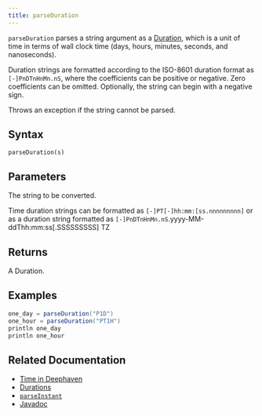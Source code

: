 ```yaml
---
title: parseDuration
---
```


`parseDuration` parses a string argument as a [Duration](../../query-language/types/durations.md), which is a unit of time in terms of wall clock time (days, hours, minutes, seconds, and nanoseconds).

Duration strings are formatted according to the ISO-8601 duration format as `[-]PnDTnHnMn.nS`, where the coefficients can be positive or negative. Zero coefficients can be omitted. Optionally, the string can begin with a negative sign.

Throws an exception if the string cannot be parsed.

## Syntax

```
parseDuration(s)
```

## Parameters

<ParamTable>
<Param name="s" type="string">

The string to be converted.

Time duration strings can be formatted as `[-]PT[-]hh:mm:[ss.nnnnnnnnn]` or as a duration string formatted as `[-]PnDTnHnMn.nS`.yyyy-MM-ddThh:mm:ss[.SSSSSSSSS] TZ

</Param>
</ParamTable>

## Returns

A Duration.

## Examples

```groovy order=:log
one_day = parseDuration("P1D")
one_hour = parseDuration("PT1H")
println one_day
println one_hour
```

## Related Documentation

- [Time in Deephaven](../../../conceptual/time-in-deephaven.md)
- [Durations](../../query-language/types/durations.md)
- [`parseInstant`](./parseInstant.md)
- [Javadoc](https://deephaven.io/core/javadoc/io/deephaven/time/DateTimeUtils.html#parseDuration(java.lang.String))
